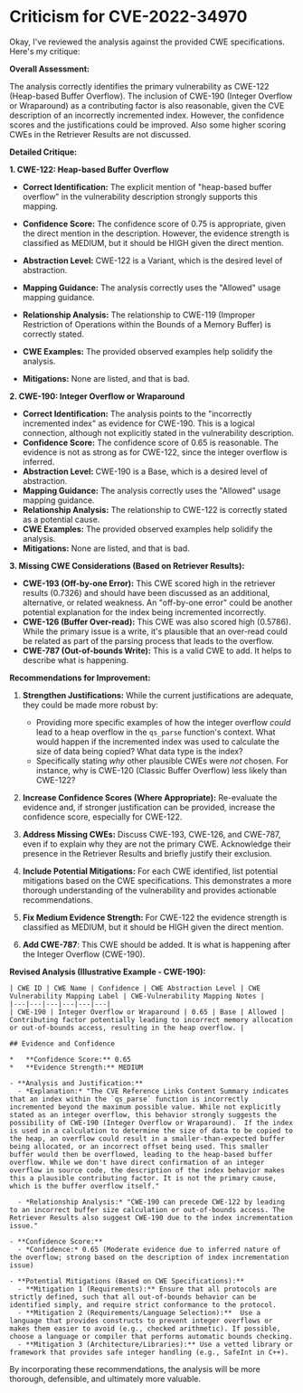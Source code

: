 # Criticism for CVE-2022-34970

Okay, I've reviewed the analysis against the provided CWE specifications. Here's my critique:

**Overall Assessment:**

The analysis correctly identifies the primary vulnerability as CWE-122 (Heap-based Buffer Overflow). The inclusion of CWE-190 (Integer Overflow or Wraparound) as a contributing factor is also reasonable, given the CVE description of an incorrectly incremented index. However, the confidence scores and the justifications could be improved. Also some higher scoring CWEs in the Retriever Results are not discussed.

**Detailed Critique:**

**1. CWE-122: Heap-based Buffer Overflow**

*   **Correct Identification:**  The explicit mention of "heap-based buffer overflow" in the vulnerability description strongly supports this mapping.
*   **Confidence Score:** The confidence score of 0.75 is appropriate, given the direct mention in the description. However, the evidence strength is classified as MEDIUM, but it should be HIGH given the direct mention.
*   **Abstraction Level:**  CWE-122 is a Variant, which is the desired level of abstraction.
*   **Mapping Guidance:** The analysis correctly uses the "Allowed" usage mapping guidance.
*   **Relationship Analysis:** The relationship to CWE-119 (Improper Restriction of Operations within the Bounds of a Memory Buffer) is correctly stated.
*   **CWE Examples:** The provided observed examples help solidify the analysis.

* **Mitigations:** None are listed, and that is bad.

**2. CWE-190: Integer Overflow or Wraparound**

*   **Correct Identification:** The analysis points to the "incorrectly incremented index" as evidence for CWE-190.  This is a logical connection, although not explicitly stated in the vulnerability description.
*   **Confidence Score:** The confidence score of 0.65 is reasonable. The evidence is not as strong as for CWE-122, since the integer overflow is inferred.
*   **Abstraction Level:** CWE-190 is a Base, which is a desired level of abstraction.
*   **Mapping Guidance:** The analysis correctly uses the "Allowed" usage mapping guidance.
*   **Relationship Analysis:** The relationship to CWE-122 is correctly stated as a potential cause.
*   **CWE Examples:** The provided observed examples help solidify the analysis.
* **Mitigations:** None are listed, and that is bad.

**3. Missing CWE Considerations (Based on Retriever Results):**

*   **CWE-193 (Off-by-one Error):** This CWE scored high in the retriever results (0.7326) and should have been discussed as an additional, alternative, or related weakness. An "off-by-one error" could be another potential explanation for the index being incremented incorrectly.
*   **CWE-126 (Buffer Over-read):** This CWE was also scored high (0.5786). While the primary issue is a write, it's plausible that an over-read could be related as part of the parsing process that leads to the overflow.
*    **CWE-787 (Out-of-bounds Write):** This is a valid CWE to add. It helps to describe what is happening.

**Recommendations for Improvement:**

1.  **Strengthen Justifications:** While the current justifications are adequate, they could be made more robust by:
    *   Providing more specific examples of how the integer overflow *could* lead to a heap overflow in the `qs_parse` function's context.  What would happen if the incremented index was used to calculate the size of data being copied? What data type is the index?
    *   Specifically stating *why* other plausible CWEs were *not* chosen.  For instance, why is CWE-120 (Classic Buffer Overflow) less likely than CWE-122?

2.  **Increase Confidence Scores (Where Appropriate):** Re-evaluate the evidence and, if stronger justification can be provided, increase the confidence score, especially for CWE-122.
3.  **Address Missing CWEs:** Discuss CWE-193, CWE-126, and CWE-787, even if to explain why they are not the primary CWE.  Acknowledge their presence in the Retriever Results and briefly justify their exclusion.
4.  **Include Potential Mitigations:** For each CWE identified, list potential mitigations based on the CWE specifications. This demonstrates a more thorough understanding of the vulnerability and provides actionable recommendations.
5.   **Fix Medium Evidence Strength:** For CWE-122 the evidence strength is classified as MEDIUM, but it should be HIGH given the direct mention.
6.   **Add CWE-787**: This CWE should be added. It is what is happening after the Integer Overflow (CWE-190).

**Revised Analysis (Illustrative Example - CWE-190):**

```
| CWE ID | CWE Name | Confidence | CWE Abstraction Level | CWE Vulnerability Mapping Label | CWE-Vulnerability Mapping Notes |
|---|---|---|---|---|---|
| CWE-190 | Integer Overflow or Wraparound | 0.65 | Base | Allowed | Contributing factor potentially leading to incorrect memory allocation or out-of-bounds access, resulting in the heap overflow. |

## Evidence and Confidence

*   **Confidence Score:** 0.65
*   **Evidence Strength:** MEDIUM

- **Analysis and Justification:**
  - *Explanation:* "The CVE Reference Links Content Summary indicates that an index within the `qs_parse` function is incorrectly incremented beyond the maximum possible value. While not explicitly stated as an integer overflow, this behavior strongly suggests the possibility of CWE-190 (Integer Overflow or Wraparound).  If the index is used in a calculation to determine the size of data to be copied to the heap, an overflow could result in a smaller-than-expected buffer being allocated, or an incorrect offset being used. This smaller buffer would then be overflowed, leading to the heap-based buffer overflow. While we don't have direct confirmation of an integer overflow in source code, the description of the index behavior makes this a plausible contributing factor. It is not the primary cause, which is the buffer overflow itself."

  - *Relationship Analysis:* "CWE-190 can precede CWE-122 by leading to an incorrect buffer size calculation or out-of-bounds access. The Retriever Results also suggest CWE-190 due to the index incrementation issue."

- **Confidence Score:**
  - *Confidence:* 0.65 (Moderate evidence due to inferred nature of the overflow; strong based on the description of index incrementation issue)

- **Potential Mitigations (Based on CWE Specifications):**
  - **Mitigation 1 (Requirements):** Ensure that all protocols are strictly defined, such that all out-of-bounds behavior can be identified simply, and require strict conformance to the protocol.
  - **Mitigation 2 (Requirements/Language Selection):**  Use a language that provides constructs to prevent integer overflows or makes them easier to avoid (e.g., checked arithmetic). If possible, choose a language or compiler that performs automatic bounds checking.
  - **Mitigation 3 (Architecture/Libraries):** Use a vetted library or framework that provides safe integer handling (e.g., SafeInt in C++).

```

By incorporating these recommendations, the analysis will be more thorough, defensible, and ultimately more valuable.